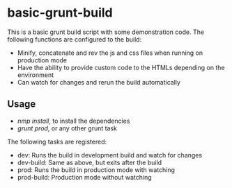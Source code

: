 # basic-grunt-build

This is a basic grunt build script with some demonstration code. The following functions are configured to the build:

* Minify, concatenate and rev the js and css files when running on production mode
* Have the ability to provide custom code to the HTMLs depending on the environment
* Can watch for changes and rerun the build automatically

## Usage

* _nmp install_, to install the dependencies
* _grunt prod_, or any other grunt task

The following tasks are registered:

* dev: Runs the build in development build and watch for changes
* dev-build: Same as above, but exits after the build
* prod: Runs the build in production mode with watching
* prod-build: Production mode without watching
